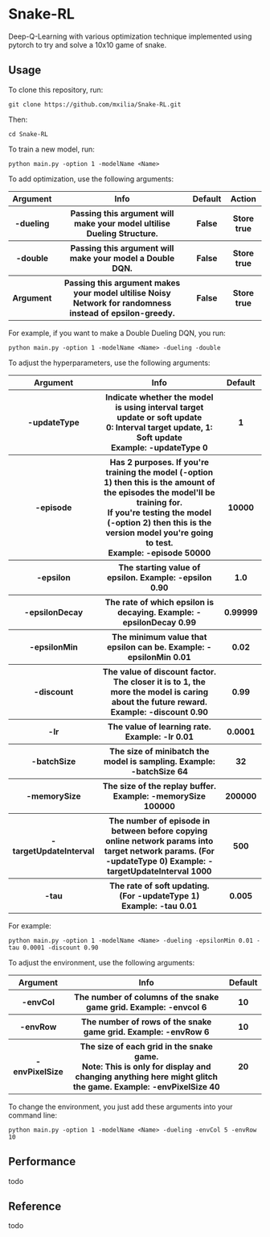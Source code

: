 # Snake-RL
Deep-Q-Learning with various optimization technique implemented using pytorch to try and solve a 10x10 game of snake.
## Usage
To clone this repository, run:
```
git clone https://github.com/mxilia/Snake-RL.git
```
Then:
```
cd Snake-RL
```
To train a new model, run:
```
python main.py -option 1 -modelName <Name>
```
To add optimization, use the following arguments:
<table>
    <tr>
        <th>Argument</th>
        <th>Info</th>
        <th>Default</th>
        <th>Action</th>
    </tr>
    <tr>
        <th>-dueling</th>
        <th>Passing this argument will make your model ultilise Dueling Structure.</th>
        <th>False</th>
        <th>Store true</th>
    </tr>
    <tr>
        <th>-double</th>
        <th>Passing this argument will make your model a Double DQN.</th>
        <th>False</th>
        <th>Store true</th>
    </tr>
    <tr>
        <th>Argument</th>
        <th>Passing this argument makes your model ultilise Noisy Network for randomness instead of epsilon-greedy.</th>
        <th>False</th>
        <th>Store true</th>
    </tr>
</table>

For example, if you want to make a Double Dueling DQN, you run:
```
python main.py -option 1 -modelName <Name> -dueling -double
```

To adjust the hyperparameters, use the following arguments:
<table>
    <tr>
        <th>Argument</th>
        <th>Info</th>
        <th>Default</th>
    </tr>
    <tr>
        <th>-updateType</th>
        <th>
        Indicate whether the model is using interval target update or soft update<br>
        0: Interval target update, 1: Soft update<br>
        Example: -updateType 0
        </th>
        <th>1</th>
    </tr>
    <tr>
        <th>-episode</th>
        <th>Has 2 purposes. If you're training the model (-option 1) then this is the amount of the episodes the model'll be training for.<br>If you're testing the model (-option 2) then this is the version model you're going to test.<br>Example: -episode 50000</th>
        <th>10000</th>
    </tr>
    <tr>
        <th>-epsilon</th>
        <th>
            The starting value of epsilon.
            Example: -epsilon 0.90
        </th>
        <th>1.0</th>
    </tr>
    <tr>
        <th>-epsilonDecay</th>
        <th>
            The rate of which epsilon is decaying.
            Example: -epsilonDecay 0.99
        </th>
        <th>0.99999</th>
    </tr>
    <tr>
        <th>-epsilonMin</th>
        <th>
            The minimum value that epsilon can be.
            Example: -epsilonMin 0.01
        </th>
        <th>0.02</th>
    </tr>
    <tr>
        <th>-discount</th>
        <th>
            The value of discount factor. The closer it is to 1, the more the model is caring about the future reward.
            Example: -discount 0.90
        </th>
        <th>0.99</th>
    </tr>
    <tr>
        <th>-lr</th>
        <th>
            The value of learning rate.
            Example: -lr 0.01
        </th>
        <th>0.0001</th>
    </tr>
    <tr>
        <th>-batchSize</th>
        <th>
            The size of minibatch the model is sampling.
            Example: -batchSize 64
        </th>
        <th>32</th>
    </tr>
    <tr>
        <th>-memorySize</th>
        <th>
            The size of the replay buffer.
            Example: -memorySize 100000
        </th>
        <th>200000</th>
    </tr>
    <tr>
        <th>-targetUpdateInterval</th>
        <th>
            The number of episode in between before copying online network params into target network params. (For -updateType 0)
            Example: -targetUpdateInterval 1000
        </th>
        <th>500</th>
    </tr>
    <tr>
        <th>-tau</th>
        <th>
            The rate of soft updating. (For -updateType 1)
            Example: -tau 0.01
        </th>
        <th>0.005</th>
    </tr>
</table>

For example:
```
python main.py -option 1 -modelName <Name> -dueling -epsilonMin 0.01 -tau 0.0001 -discount 0.90
```

To adjust the environment, use the following arguments:
<table>
    <tr>
        <th>Argument</th>
        <th>Info</th>
        <th>Default</th>
    </tr>
    <tr>
        <th>-envCol</th>
        <th>
            The number of columns of the snake game grid.
            Example: -envcol 6
        </th>
        <th>10</th>
    </tr>
    <tr>
        <th>-envRow</th>
        <th>
            The number of rows of the snake game grid.
            Example: -envRow 6
        </th>
        <th>10</th>
    </tr>
    <tr>
        <th>-envPixelSize</th>
        <th>
            The size of each grid in the snake game.<br>
            Note: This is only for display and changing anything here might glitch the game.
            Example: -envPixelSize 40
        </th>
        <th>20</th>
    </tr>
</table>

To change the environment, you just add these arguments into your command line:
```
python main.py -option 1 -modelName <Name> -dueling -envCol 5 -envRow 10
```

## Performance
todo
## Reference
todo